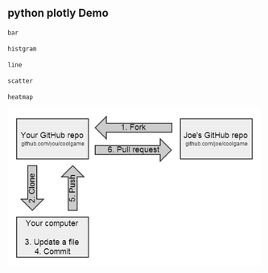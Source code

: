 ## python plotly Demo

```
bar 

histgram

line

scatter

heatmap

```

![](./images/github-fork.png)

